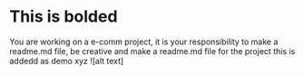 # This is bolded 
You are working on a e-comm project, it is your responsibility to make a readme.md file, be creative and make a readme.md file for the project
this is addedd as demo
xyz
![alt text]

